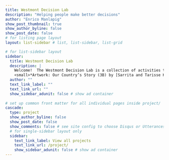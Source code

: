 ```yaml
---
title: Westmont Decision Lab
description: "Helping people make better decisions"
author: "Enrico Manlapig"
show_post_thumbnail: true
show_author_byline: false
show_post_date: false
# for listing page layout
layout: list-sidebar # list, list-sidebar, list-grid

# for list-sidebar layout
sidebar: 
  title: Westmont Decision Lab
  description: |
    Welcome!  The Westmont Decision Lab is a collection of activities that serve my students and our community.  Our mission is to help people make better quality decisions.
    <small>*Artwork: Our Country’s Story (3B) by [Sarrita and Tarisse King King](https://artisticsolutionsgroup.com.au/). Used with permission.*<small>
  author: ""
  text_link_label: ""
  text_link_url: ""
  show_sidebar_adunit: false # show ad container
  
# set up common front matter for all individual pages inside project/
cascade:
  type: project
  show_author_byline: false
  show_post_date: false
  show_comments: false # see site config to choose Disqus or Utterances
  # for single-sidebar layout only
  sidebar:
    text_link_label: View all projects
    text_link_url: /project/
    show_sidebar_adunit: false # show ad container
---
```

